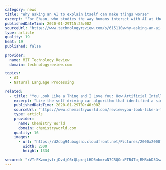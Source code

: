 ```yaml
---
category: news
title: "Why asking an AI to explain itself can make things worse"
excerpt: "For Ehsan, who studies the way humans interact with AI at the Georgia Institute of Technology in Atlanta, the intended message was clear: “Don’t get freaked out—this is why the car is doing what it’s doing.” But something about the alien-looking street scene highlighted the strangeness of the experience rather than reassured."
publishedDateTime: 2020-01-29T15:25:00Z
sourceUrl: "https://www.technologyreview.com/s/615110/why-asking-an-ai-to-explain-itself-can-make-things-worse/"
type: article
quality: 19
heat: 19
published: false

provider:
  name: MIT Technology Review
  domain: technologyreview.com

topics:
  - AI
  - Natural Language Processing

related:
  - title: "You Look Like a Thing and I Love You: How Artificial Intelligence Works and Why It’s Making the World a Weirder Place"
    excerpt: "Like the self-driving car algorithm that identified a sideways-on lorry as a road sign, causing a fatal accident. As artificial intelligence becomes ever more deeply embedded in our modern digital lives, it behoves us all to understand it better and know its limitations and failings. I really loved this book, and, if you like your serious ..."
    publishedDateTime: 2020-01-29T09:40:00Z
    sourceUrl: "https://www.chemistryworld.com/review/you-look-like-a-thing-and-i-love-you-how-artificial-intelligence-works-and-why-its-making-the-world-a-weirder-place/4011007.article"
    type: article
    provider:
      name: Chemistry World
      domain: chemistryworld.com
    quality: 16
    images:
      - url: "https://d2cbg94ubxgsnp.cloudfront.net/Pictures/2000x2000fit/7/0/3/502703_youlooklikeathingandiloveyou_3by2_998185.jpg"
        width: 2000
        height: 1334

secured: "rVTrEKvmojvfrjDvdjC6rQLpxhjLHD5mbmrwN7CRQOncPTB4TojRMBxbD3GsarwG8ZvHJj4jpzraRXASF1F8USEJSR+1w0INO7xbQX1p+whEEC5wCRVmqsuxycMNgp5Lp1bgBMMZGU7HTremMU9dFbO6EexQcklfNzt0/GXN2RNyM3Njfn6+SDI31oSX9JO+UOeg7xwT8PzLA16uE2m1jLN19LewuwKVe21vKlJ7nJVYyh51f3TxozNqjozEwSHkSH3BN3KKGXvLPRGeXcEisM8twJcGlJeqlYkz1+Kj9/oTWBAGVI9sGpfUxSAXL1DLJenBQ8djkVytTExPVPfyJEnwsI+x/NvSZU3/ibt/k0AE8bgY2ljyT7R1Z9ZpB/96nnG/BzNHfLWL5PYHa0i++s5Os98vozD+VhWSOQRllRPq3W4ouGOQ1uoaN2XKj/ZLGeM8R39tQ1c3gIpyj6hOCC9+6u4sU9OSseXbEIaBgH8=;rYlhmMrhVS02gVmBb83h+g=="
---
```


